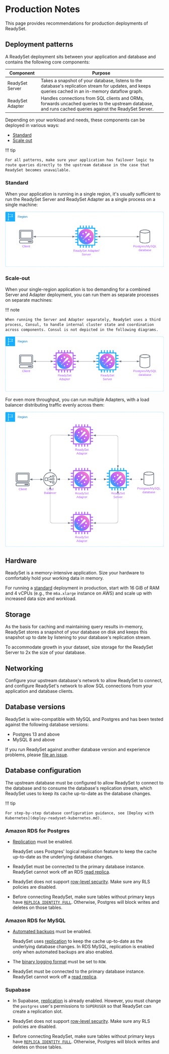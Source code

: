 # Production Notes

This page provides recommendations for production deployments of ReadySet.

## Deployment patterns

A ReadySet deployment sits between your application and database and contains the following core components:

| Component | Purpose |
|-----------|---------|
| ReadySet Server | Takes a snapshot of your database, listens to the database's replication stream for updates, and keeps queries cached in an in-memory dataflow graph. |
| ReadySet Adapter | Handles connections from SQL clients and ORMs, forwards uncached queries to the upstream database, and runs cached queries against the ReadySet Server.

Depending on your workload and needs, these components can be deployed in various ways:

- [Standard](#standard)
- [Scale out](#scale-out)

!!! tip

    For all patterns, make sure your application has failover logic to route queries directly to the upstream database in the case that ReadySet becomes unavailable.

### Standard

When your application is running in a single region, it's usually sufficient to run the ReadySet Server and ReadySet Adapter as a single process on a single machine:

![Basic deployment](../../assets/deployment-pattern-basic.png)

### Scale-out

When your single-region application is too demanding for a combined Server and Adapter deployment, you can run them as separate processes on separate machines:

!!! note

    When running the Server and Adapter separately, ReadySet uses a third process, Consul, to handle internal cluster state and coordination across components. Consul is not depicted in the following diagrams.

![Separate Adapter and Server](../../assets/deployment-pattern-separate-adapter-server.png)

For even more throughput, you can run multiple Adapters, with a load balancer distributing traffic evenly across them:

![Scale out](../../assets/deployment-pattern-scale-out.png)

## Hardware

ReadySet is a memory-intensive application. Size your hardware to comfortably hold your working data in memory.

For running a [standard](#standard) deployment in production, start with 16 GiB of RAM and 4 vCPUs (e.g., the `m6a.xlarge` instance on AWS) and scale up with increased data size and workload.

## Storage

As the basis for caching and maintaining query results in-memory, ReadySet stores a snapshot of your database on disk and keeps this snapshot up to date by listening to your database's replication stream.

To accommodate growth in your dataset, size storage for the ReadySet Server to 2x the size of your database.

## Networking

Configure your upstream database's network to allow ReadySet to connect, and configure ReadySet's network to allow SQL connections from your application and database clients.

## Database versions

ReadySet is wire-compatible with MySQL and Postgres and has been tested against the following database versions:

- Postgres 13 and above
- MySQL 8 and above

If you run ReadySet against another database version and experience problems, please [file an issue](https://github.com/readysettech/readyset/issues/new/choose).

## Database configuration

The upstream database must be configured to allow ReadySet to connect to the database and to consume the database's replication stream, which ReadySet uses to keep its cache up-to-date as the database changes.

!!! tip

    For step-by-step database configuration guidance, see [Deploy with Kubernetes](deploy-readyset-kubernetes.md).

### Amazon RDS for Postgres

- [Replication](https://www.postgresql.org/docs/current/logical-replication.html) must be enabled.

    ReadySet uses Postgres' logical replication feature to keep the cache up-to-date as the underlying database changes.

- ReadySet must be connected to the primary database instance. ReadySet cannot work off an RDS [read replica](https://docs.aws.amazon.com/AmazonRDS/latest/UserGuide/USER_ReadRepl.html).

- ReadySet does not support [row-level security](https://www.postgresql.org/docs/current/ddl-rowsecurity.html). Make sure any RLS policies are disabled.

- Before connecting ReadySet, make sure tables without primary keys have [`REPLICA IDENTITY FULL`](https://www.postgresql.org/docs/current/sql-altertable.html#SQL-ALTERTABLE-REPLICA-IDENTITY). Otherwise, Postgres will block writes and deletes on those tables.

### Amazon RDS for MySQL

- [Automated backups](https://docs.aws.amazon.com/AmazonRDS/latest/UserGuide/USER_WorkingWithAutomatedBackups.html#USER_WorkingWithAutomatedBackups.Enabling) must be enabled.

    ReadySet uses [replication](https://dev.mysql.com/doc/refman/5.7/en/replication.html) to keep the cache up-to-date as the underlying database changes. In RDS MySQL, replication is enabled only when automated backups are also enabled.

- The [binary logging format](https://dev.mysql.com/doc/refman/5.7/en/binary-log-setting.html) must be set to `ROW`.

- ReadySet must be connected to the primary database instance. ReadySet cannot work off a [read replica](https://docs.aws.amazon.com/AmazonRDS/latest/UserGuide/USER_ReadRepl.html).

### Supabase

- In Supabase, [replication](https://www.postgresql.org/docs/current/logical-replication.html) is already enabled. However, you must change the `postgres` user's permissions to `SUPERUSER` so that ReadySet can create a replication slot.

- ReadySet does not support [row-level security](https://www.postgresql.org/docs/current/ddl-rowsecurity.html). Make sure any RLS policies are disabled.

- Before connecting ReadySet, make sure tables without primary keys have [`REPLICA IDENTITY FULL`](https://www.postgresql.org/docs/current/sql-altertable.html#SQL-ALTERTABLE-REPLICA-IDENTITY). Otherwise, Postgres will block writes and deletes on those tables.
